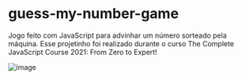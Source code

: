 # guess-my-number-game

Jogo feito com JavaScript para advinhar um número sorteado pela máquina.
Esse projetinho foi realizado durante o curso The Complete JavaScript Course 2021: From Zero to Expert!

![image](https://user-images.githubusercontent.com/81383597/123971406-63ee1f00-d990-11eb-811d-335f8ff20fd8.png)
